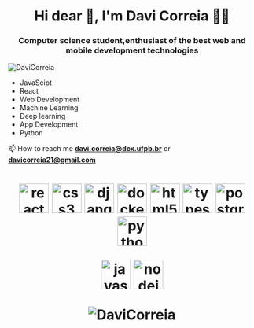 <h1 align="center">Hi dear 👋, I'm Davi Correia 👨‍💻</h1>
<h3 align="center">Computer science student,enthusiast of the best web and mobile development technologies</h3>
<p align="left"> <img src="https://komarev.com/ghpvc/?username=DaviCorreia" alt="DaviCorreia" /> </p>

- JavaScipt
- React
- Web Development
- Machine Learning
- Deep learning
- App Development
- Python

📫 How to reach me **davi.correia@dcx.ufpb.br** or **davicorreia21@gmail.com** 

<h1 align="center"><img src="https://konpa.github.io/devicon/devicon.git/icons/react/react-original-wordmark.svg" alt="react" width="60" height="60"/> <img src="https://konpa.github.io/devicon/devicon.git/icons/css3/css3-original-wordmark.svg" alt="css3" width="60" height="60"/> <img src="https://konpa.github.io/devicon/devicon.git/icons/django/django-original.svg" alt="django" width="60" height="60"/> <img src="https://konpa.github.io/devicon/devicon.git/icons/docker/docker-original-wordmark.svg" alt="docker" width="60" height="60"/> <img src="https://konpa.github.io/devicon/devicon.git/icons/html5/html5-original-wordmark.svg" alt="html5" width="60" height="60"/> <img src="https://konpa.github.io/devicon/devicon.git/icons/typescript/typescript-original.svg" alt="typescript" width="60" height="60"/> <img src="https://konpa.github.io/devicon/devicon.git/icons/postgresql/postgresql-original-wordmark.svg" alt="postgresql" width="60" height="60"/> <img src="https://konpa.github.io/devicon/devicon.git/icons/python/python-original-wordmark.svg" alt="python" width="60" height="60"/></p><p align="center"> <img
src="https://konpa.github.io/devicon/devicon.git/icons/javascript/javascript-original.svg" alt="javascript" width="60" height="60"/> <img 
src="https://konpa.github.io/devicon/devicon.git/icons/nodejs/nodejs-original-wordmark.svg" alt="nodejs" width="60" height="60"/></p><p align="center"> <img
src="https://github-readme-stats.vercel.app/api?username=DaviCorreia&show_icons=true" alt="DaviCorreia" /> </h1>






























<!--
**DaviCorreia/DaviCorreia** is a ✨ _special_ ✨ repository because its `README.md` (this file) appears on your GitHub profile.

Here are some ideas to get you started:

- 🔭 I’m currently working on ...
- 🌱 I’m currently learning ...
- 👯 I’m looking to collaborate on ...
- 🤔 I’m looking for help with ...
- 💬 Ask me about ...
- 📫 How to reach me: ...
- 😄 Pronouns: ...
- ⚡ Fun fact: ...
-->

